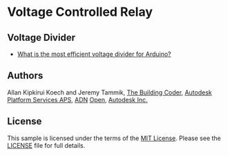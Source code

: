 # Voltage Controlled Relay

## Voltage Divider

- [What is the most efficient voltage divider for Arduino?](https://arduino.stackexchange.com/questions/78768/what-is-the-most-efficient-voltage-divider-for-arduino)

## Authors

Allan Kipkirui Koech
and Jeremy Tammik,
[The Building Coder](http://thebuildingcoder.typepad.com),
[Autodesk Platform Services APS](http://aps.autodesk.com),
[ADN](http://www.autodesk.com/adn)
[Open](http://www.autodesk.com/adnopen),
[Autodesk Inc.](http://www.autodesk.com)

## License

This sample is licensed under the terms of the [MIT License](http://opensource.org/licenses/MIT).
Please see the [LICENSE](LICENSE) file for full details.
